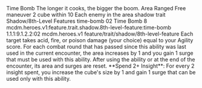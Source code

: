 <ability>
  <name>Time Bomb</name>
  <flavor>The longer it cooks, the bigger the boom.</flavor>
  <keywords>
    <keyword>Area</keyword>
    <keyword>Ranged</keyword>
  </keywords>
  <type>Free maneuver</type>
  <distance>2 cube within 10</distance>
  <target>Each enemy in the area</target>
  <metadata>
    <class>shadow</class>
    <feature_type>trait</feature_type>
    <file_dpath>Shadow/8th-Level Features</file_dpath>
    <item_id>time-bomb</item_id>
    <item_index>02</item_index>
    <item_name>Time Bomb</item_name>
    <level>8</level>
    <scc>mcdm.heroes.v1:feature.trait.shadow.8th-level-feature:time-bomb</scc>
    <scdc>1.1.1:9.1.2.2:02</scdc>
    <source>mcdm.heroes.v1</source>
    <type>feature/trait/shadow/8th-level-feature</type>
  </metadata>
  <effects>
    <effect type="mundane">Each target takes acid, fire, or poison damage (your choice) equal to your Agility score. For each combat round that has passed since this ability was last used in the current encounter, the area increases by 1 and you gain 1 surge that must be used with this ability. After using the ability or at the end of the encounter, its area and surges are reset.</effect>
    <effect type="mundane">**Spend 2+ Insight**: For every 2 insight spent, you increase the cube&apos;s size by 1 and gain 1 surge that can be used only with this ability.</effect>
  </effects>
</ability>
